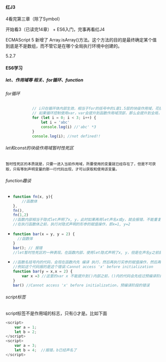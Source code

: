 #### 红J3

4看完第三章（除了Symbol）

开始看3（已读完14章） + ES6入门，完事再看红J4

ECMAScript 5 新增了 Array.isArray()方法。这个方法的目的是最终确定某个值到底是不是数组，而不管它是在哪个全局执行环境中创建的。  

5.2.7



#### ES6学习

##### let、作用域等 相关、for循环、function

###### for循环

```javascript
            // i只在循环体内部生效，相当于for的括号中的i是1.5层的块级作用域，花括号是2层块级作用域。如果不重新声名2层作用域的i，会按照作用域链规则向1.5层查找，当重新声名2层的i时，会使用它自己的。当修改2层作用域的i，不会影响循环的控制(因为是1.5层的i控制)。在外部(1层作用域，最外面的作用域)访问i时是访问不到的，因为外部无法访问内部。
            // 如果循环控制使用var，var会提升到函数作用域顶部，那么会提升到全局，造成变量污染。var重复声名式没有问题的。
			for (let i = 0; i < 3; i++) {
				let i = 'abc'
				console.log(i) //'abc' *3
            }
            console.log(i); //not defined!!
```

###### let和const的块级作用域暂时性死区

```
暂时性死区的本质就是，只要一进入当前作用域，所要使用的变量就已经存在了，但是不可获取，只有等到声明变量的那一行代码出现，才可以获取和使用该变量。
```

###### function趣谈

- ```javascript
  function fn(x, y){
      //函数体
  }, 
  fn(),
  fn(1,2)
  //函数内部相当于隐式let声明了x, y，此时如果再用let声名x或y，就会报错，不能重复声名x或y
  //在执行函数体之前，执行对隐式声明的形参的赋值操作，即x=1, y=2
  ```

- ```javascript
  function bar(x = y, y = 2) {
    //函数体
  }
  bar(); // 报错
  //let暂时性死区的一种表现。在函数内部，使用let隐式声明了x, y，但是在声名y之前就使用了y赋值，所以报错。
  ```

- ```javascript
  //函数名括号内的代码，会现在函数内先 编译 执行，然后再执行实参的赋值操作，然后再执行函数体
  //例如这个代码报的是这个错误:Cannot access 'x' before initialization
  function bar(y = x,x = 2) {
      var x =3 //这里的var x 不能提升到()内部之前，()内的代码会先经过预编译阶段
  }
  bar() //Cannot access 'x' before initialization，预编译阶段的错误
  ```


###### script标签

script标签不是作用域的标志，只有{}才是。比如下面

```javascript
<script>
	var a = 1;
	let b = 2;
</script>
<script>
	var a = 3;
	let b = 4;  //报错，b已经声名了
</script>
```





